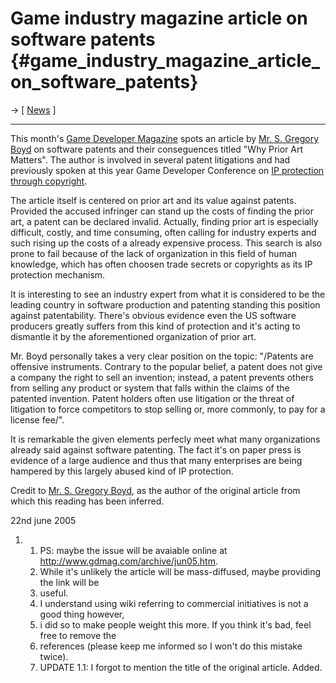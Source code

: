 # Game industry magazine article on software patents {#game_industry_magazine_article_on_software_patents}

-\> \[ [ News](SwpatcninoEn "wikilink") \]

------------------------------------------------------------------------

This month\'s [Game Developer
Magazine](http://www.gdmag.com/homepage.htm "wikilink") spots an article
by [Mr. S. Gregory
Boyd](http://www.kenyon.com/attorneys/bio.aspx?attid=321231705 "wikilink")
on software patents and their conseguences titled \"Why Prior Art
Matters\". The author is involved in several patent litigations and had
previously spoken at this year Game Developer Conference on [IP
protection through
copyright](http://www.cmpevents.com/GD05/a.asp?option=G&V=3&id=269633 "wikilink").

The article itself is centered on prior art and its value against
patents. Provided the accused infringer can stand up the costs of
finding the prior art, a patent can be declared invalid. Actually,
finding prior art is especially difficult, costly, and time consuming,
often calling for industry experts and such rising up the costs of a
already expensive process. This search is also prone to fail because of
the lack of organization in this field of human knowledge, which has
often choosen trade secrets or copyrights as its IP protection
mechanism.

It is interesting to see an industry expert from what it is considered
to be the leading country in software production and patenting standing
this position against patentability. There\'s obvious evidence even the
US software producers greatly suffers from this kind of protection and
it\'s acting to dismantle it by the aforementioned organization of prior
art.

Mr. Boyd personally takes a very clear position on the topic: \"/Patents
are offensive instruments. Contrary to the popular belief, a patent does
not give a company the right to sell an invention; instead, a patent
prevents others from selling any product or system that falls within the
claims of the patented invention. Patent holders often use litigation or
the threat of litigation to force competitors to stop selling or, more
commonly, to pay for a license fee/\".

It is remarkable the given elements perfecly meet what many
organizations already said against software patenting. The fact it\'s on
paper press is evidence of a large audience and thus that many
enterprises are being hampered by this largely abused kind of IP
protection.

Credit to [Mr. S. Gregory
Boyd](http://www.kenyon.com/attorneys/bio.aspx?attid=321231705 "wikilink"),
as the author of the original article from which this reading has been
inferred.

22nd june 2005

1.  1.  PS: maybe the issue will be avaiable online at
        <http://www.gdmag.com/archive/jun05.htm>.
    2.  While it\'s unlikely the article will be mass-diffused, maybe
        providing the link will be
    3.  useful.
    4.  I understand using wiki referring to commercial initiatives is
        not a good thing however,
    5.  i did so to make people weight this more. If you think it\'s
        bad, feel free to remove the
    6.  references (please keep me informed so I won\'t do this mistake
        twice).
    7.  UPDATE 1.1: I forgot to mention the title of the original
        article. Added.
